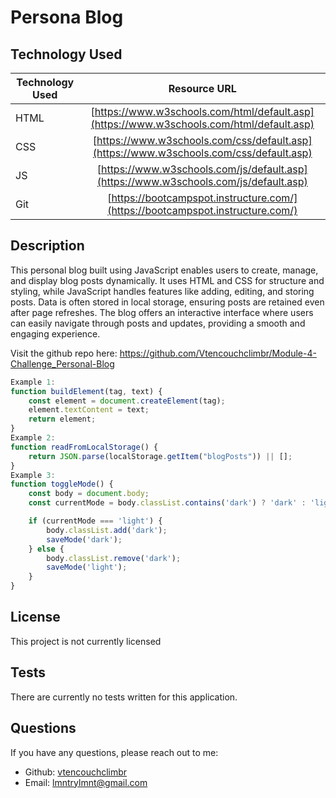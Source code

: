 # Persona Blog

## Technology Used 

| Technology Used         | Resource URL           | 
| ------------- |:-------------:| 
| HTML    | [https://www.w3schools.com/html/default.asp](https://www.w3schools.com/html/default.asp) | 
| CSS     | [https://www.w3schools.com/css/default.asp](https://www.w3schools.com/css/default.asp)      | 
| JS     | [https://www.w3schools.com/js/default.asp](https://www.w3schools.com/js/default.asp)      | 
| Git | [https://bootcampspot.instructure.com/](https://bootcampspot.instructure.com/)     | 

## Description

This personal blog built using JavaScript enables users to create, manage, and display blog posts dynamically. It uses HTML and CSS for structure and styling, while JavaScript handles features like adding, editing, and storing posts. Data is often stored in local storage, ensuring posts are retained even after page refreshes. The blog offers an interactive interface where users can easily navigate through posts and updates, providing a smooth and engaging experience.

Visit the github repo here: https://github.com/Vtencouchclimbr/Module-4-Challenge_Personal-Blog

~~~js
Example 1: 
function buildElement(tag, text) {
    const element = document.createElement(tag);
    element.textContent = text;
    return element;
}
Example 2:
function readFromLocalStorage() {
    return JSON.parse(localStorage.getItem("blogPosts")) || [];
}
Example 3:
function toggleMode() {
    const body = document.body;
    const currentMode = body.classList.contains('dark') ? 'dark' : 'light';

    if (currentMode === 'light') {
        body.classList.add('dark');
        saveMode('dark');
    } else {
        body.classList.remove('dark');
        saveMode('light');
    }
}
~~~
## License
This project is not currently licensed

## Tests
There are currently no tests written for this application.

## Questions
If you have any questions, please reach out to me:
- Github: [vtencouchclimbr](https://github.com/vtencouchclimbr)
- Email: lmntrylmnt@gmail.com